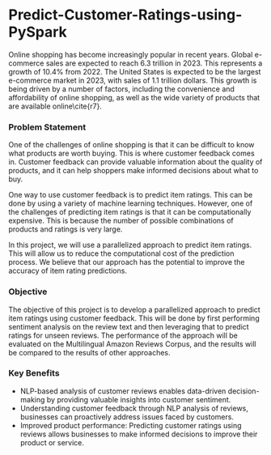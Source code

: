 # Predict-Customer-Ratings-using-PySpark

Online shopping has become increasingly popular in recent years. Global e-commerce sales are expected to reach 6.3 trillion in 2023. This represents a growth of 10.4\% from 2022. The United States is expected to be the largest e-commerce market in 2023, with sales of 1.1 trillion dollars. This growth is being driven by a number of factors, including the convenience and affordability of online shopping, as well as the wide variety of products that are available online\cite{r7}.

### Problem Statement

One of the challenges of online shopping is that it can be difficult to know what products are worth buying. This is where customer feedback comes in. Customer feedback can provide valuable information about the quality of products, and it can help shoppers make informed decisions about what to buy.

One way to use customer feedback is to predict item ratings. This can be done by using a variety of machine learning techniques. However, one of the challenges of predicting item ratings is that it can be computationally expensive. This is because the number of possible combinations of products and ratings is very large.

In this project, we will use a parallelized approach to predict item ratings. This will allow us to reduce the computational cost of the prediction process. We believe that our approach has the potential to improve the accuracy of item rating predictions.

### Objective

The objective of this project is to develop a parallelized approach to predict item ratings using customer feedback. This will be done by first performing sentiment analysis on the review text and then leveraging that to predict ratings for unseen reviews. The performance of the approach will be evaluated on the Multilingual Amazon Reviews Corpus, and the results will be compared to the results of other approaches.

### Key Benefits

* NLP-based analysis of customer reviews enables data-driven decision-making by providing valuable insights into customer sentiment.
* Understanding customer feedback through NLP analysis of reviews, businesses can proactively address issues faced by customers.
* Improved product performance: Predicting customer ratings using reviews allows businesses to make informed decisions to improve their product or service.
